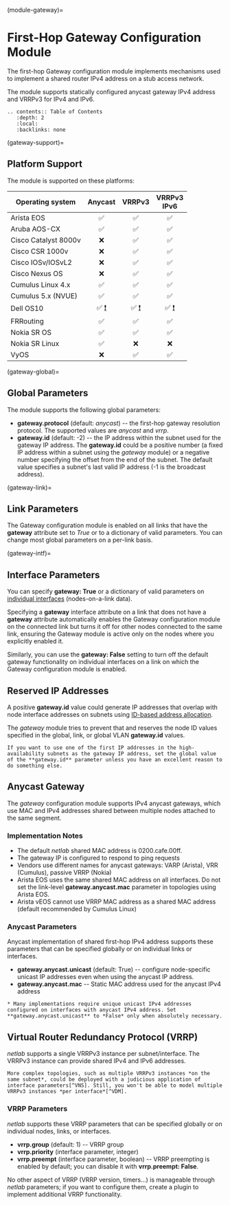(module-gateway)=
# First-Hop Gateway Configuration Module

The first-hop Gateway configuration module implements mechanisms used to implement a shared router IPv4 address on a stub access network.

The module supports statically configured anycast gateway IPv4 address and VRRPv3 for IPv4 and IPv6.

```eval_rst
.. contents:: Table of Contents
   :depth: 2
   :local:
   :backlinks: none
```

(gateway-support)=
## Platform Support

The module is supported on these platforms:

| Operating system      | Anycast | VRRPv3 | VRRPv3<br>IPv6 |
| --------------------- | :-: | :-: | :-: |
| Arista EOS            | ✅  | ✅  | ✅  |
| Aruba AOS-CX          | ✅  | ✅  | ✅  |
| Cisco Catalyst 8000v  |  ❌  | ✅  | ✅  |
| Cisco CSR 1000v       |  ❌  | ✅  | ✅  |
| Cisco IOSv/IOSvL2     |  ❌  | ✅  | ✅  |
| Cisco Nexus OS        |  ❌  | ✅  | ✅  |
| Cumulus Linux 4.x     | ✅  | ✅  | ✅  |
| Cumulus 5.x (NVUE)    | ✅ | ✅ |  ✅ |
| Dell OS10             | ✅ [❗](caveats-os10) | ✅ [❗](caveats-os10) | ✅ [❗](caveats-os10)  |
| FRRouting             | ✅  | ✅  | ✅  |
| Nokia SR OS           | ✅  | ✅  | ✅  |
| Nokia SR Linux        | ✅  | ❌  | ❌  |
| VyOS                  | ❌  | ✅  | ✅  |

(gateway-global)=
## Global Parameters

The module supports the following global parameters:

* **gateway.protocol** (default: *anycast*) -- the first-hop gateway resolution protocol. The supported values are *anycast* and *vrrp*.
* **gateway.id** (default: -2) -- the IP address within the subnet used for the gateway IP address. The **gateway.id** could be a positive number (a fixed IP address within a subnet using the *gateway* module) or a negative number specifying the offset from the end of the subnet. The default value specifies a subnet's last valid IP address (-1 is the broadcast address).

(gateway-link)=
## Link Parameters

The Gateway configuration module is enabled on all links that have the **gateway** attribute set to *True* or to a dictionary of valid parameters. You can change most global parameters on a per-link basis.

(gateway-intf)=
## Interface Parameters

You can specify **gateway: True** or a dictionary of valid parameters on [individual interfaces](link-interface-attribute) (nodes-on-a-link data).

Specifying a **gateway** interface attribute on a link that does not have a **gateway** attribute automatically enables the Gateway configuration module on the connected link but turns it off for other nodes connected to the same link, ensuring the Gateway module is active only on the nodes where you explicitly enabled it.

Similarly, you can use the **gateway: False** setting to turn off the default gateway functionality on individual interfaces on a link on which the Gateway configuration module is enabled.

## Reserved IP Addresses

A positive **gateway.id** value could generate IP addresses that overlap with node interface addresses on subnets using [ID-based address allocation](addr-allocation).

The *gateway* module tries to prevent that and reserves the node ID values specified in the global, link, or global VLAN **gateway.id** values.

```{tip}
If you want to use one of the first IP addresses in the high-availability subnets as the gateway IP address, set the global value of the **‌gateway.id** parameter unless you have an excellent reason to do something else.
```

## Anycast Gateway

The *gateway* configuration module supports IPv4 anycast gateways, which use MAC and IPv4 addresses shared between multiple nodes attached to the same segment.

### Implementation Notes

* The default *netlab* shared MAC address is 0200.cafe.00ff.
* The gateway IP is configured to respond to ping requests
* Vendors use different names for anycast gateways: VARP (Arista), VRR (Cumulus), passive VRRP (Nokia)
* Arista EOS uses the same shared MAC address on all interfaces. Do not set the link-level **gateway.anycast.mac** parameter in topologies using Arista EOS.
* Arista vEOS cannot use VRRP MAC address as a shared MAC address (default recommended by Cumulus Linux)

### Anycast Parameters

Anycast implementation of shared first-hop IPv4 address supports these parameters that can be specified globally or on individual links or interfaces.

* **gateway.anycast.unicast** (default: True) -- configure node-specific unicast IP addresses even when using the anycast IP address.
* **gateway.anycast.mac** -- Static MAC address used for the anycast IPv4 address

```{tip}
* Many implementations require unique unicast IPv4 addresses configured on interfaces with anycast IPv4 address. Set **gateway.anycast.unicast** to *False* only when absolutely necessary.
```

## Virtual Router Redundancy Protocol (VRRP)

*netlab* supports a single VRRPv3 instance per subnet/interface. The VRRPv3 instance can provide shared IPv4 and IPv6 addresses.

```{tip}
More complex topologies, such as multiple VRRPv3 instances *on the same subnet*, could be deployed with a judicious application of interface parameters[^VNS]. Still, you won't be able to model multiple VRRPv3 instances *per interface*[^VDM].
```

[^VNS]: These topologies are unsupported and will not be integrated into the *netlab* core. If you want an easier way of configuring them in a lab topology, please feel free to create a plugin.

[^VDM]: That would require a completely different data model. You'll have to use custom configuration templates to implement something along those lines.

### VRRP Parameters

*netlab* supports these VRRP parameters that can be specified globally or on individual nodes, links, or interfaces.

* **vrrp.group** (default: 1) -- VRRP group
* **vrrp.priority** (interface parameter, integer)
* **vrrp.preempt** (interface parameter, boolean) -- VRRP preempting is enabled by default; you can disable it with **vrrp.preempt: False**.

No other aspect of VRRP (VRRP version, timers...) is manageable through *netlab* parameters; if you want to configure them, create a plugin to implement additional VRRP functionality.
